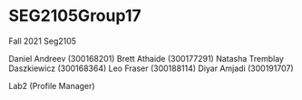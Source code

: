 # SEG2105Group17
Fall 2021 Seg2105 

Daniel Andreev (300168201)
Brett Athaide (300177291)
Natasha Tremblay Daszkiewicz (300168364)
Leo Fraser (300188114)
Diyar Amjadi (300191707)

Lab2 (Profile Manager)

